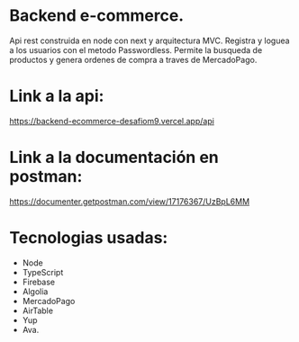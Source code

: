 # Backend e-commerce.
Api rest construida en node con next y arquitectura MVC. 
Registra y loguea a los usuarios con el metodo Passwordless.
Permite la busqueda de productos y genera ordenes de compra a traves de MercadoPago.

# Link a la api:
https://backend-ecommerce-desafiom9.vercel.app/api

# Link a la documentación en postman:
https://documenter.getpostman.com/view/17176367/UzBpL6MM

# Tecnologias usadas:
- Node 
- TypeScript
- Firebase
- Algolia
- MercadoPago
- AirTable
- Yup
- Ava.
